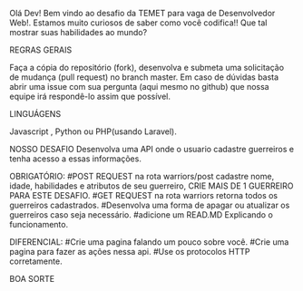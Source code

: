 

Olá Dev! Bem vindo ao desafio da TEMET para vaga de Desenvolvedor Web!.
  Estamos muito curiosos de saber como você codifica!! Que tal mostrar suas habilidades ao mundo?
  
REGRAS GERAIS

  Faça a cópia do repositório (fork), desenvolva e submeta uma solicitação de mudança (pull request) no branch master.
  Em caso de dúvidas basta abrir uma issue com sua pergunta (aqui mesmo no github) que nossa equipe irá respondê-lo assim que  possível.

LINGUÁGENS
  
  Javascript , Python ou PHP(usando Laravel).
  
NOSSO DESAFIO
  Desenvolva uma API onde o usuario cadastre guerreiros e tenha acesso a essas informações.
  
OBRIGATÓRIO:
   #POST REQUEST na rota warriors/post cadastre nome, idade, habilidades e atributos de seu guerreiro, CRIE MAIS DE 1 GUERREIRO PARA ESTE DESAFIO.
   #GET REQUEST na rota warriors retorna todos os guerreiros cadastrados.
   #Desenvolva uma forma de apagar ou atualizar os guerreiros caso seja necessário.
   #adicione um READ.MD Explicando o funcionamento.
   
DIFERENCIAL:
   #Crie uma pagina falando um pouco sobre você.
   #Crie uma pagina para fazer as ações nessa api.
   #Use os protocolos HTTP corretamente.
   
BOA SORTE
